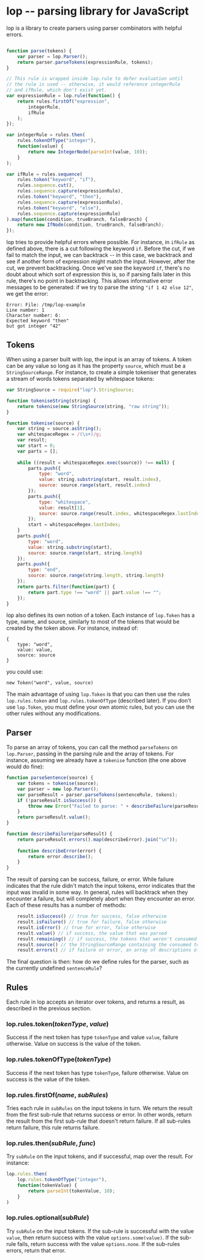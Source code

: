 # lop -- parsing library for JavaScript

lop is a library to create parsers using parser combinators with helpful errors.

```javascript

function parse(tokens) {
    var parser = lop.Parser();
    return parser.parseTokens(expressionRule, tokens);
}

// This rule is wrapped inside lop.rule to defer evaluation until
// the rule is used -- otherwise, it would reference integerRule
// and ifRule, which don't exist yet.
var expressionRule = lop.rule(function() {
    return rules.firstOf("expression",
        integerRule,
        ifRule
    );
});

var integerRule = rules.then(
    rules.tokenOfType("integer"),
    function(value) {
        return new IntegerNode(parseInt(value, 10));
    }
);

var ifRule = rules.sequence(
    rules.token("keyword", "if"),
    rules.sequence.cut(),
    rules.sequence.capture(expressionRule),
    rules.token("keyword", "then"),
    rules.sequence.capture(expressionRule),
    rules.token("keyword", "else"),
    rules.sequence.capture(expressionRule)
).map(function(condition, trueBranch, falseBranch) {
    return new IfNode(condition, trueBranch, falseBranch);
});
```

lop tries to provide helpful errors where possible. For instance, in `ifRule`
as defined above, there is a cut following the keyword `if`. Before the cut,
if we fail to match the input, we can backtrack -- in this case, we backtrack
and see if another form of expression might match the input. However, after the
cut, we prevent backtracking. Once we've see the keyword `if`, there's no doubt
about which sort of expression this is, so if parsing fails later in this rule,
there's no point in backtracking. This allows informative error messages to be
generated: if we try to parse the string `"if 1 42 else 12"`, we get the error:

    Error: File: /tmp/lop-example
    Line number: 1
    Character number: 6:
    Expected keyword "then"
    but got integer "42"

## Tokens

When using a parser built with lop, the input is an array of tokens. A token can be any value so long as it has the property `source`, which must be a `StringSourceRange`. For instance, to create a simple tokeniser that generates a stream of words tokens separated by whitespace tokens:

```javascript
var StringSource = require("lop").StringSource;

function tokeniseString(string) {
    return tokenise(new StringSource(string, "raw string"));
}

function tokenise(source) {
    var string = source.asString();
    var whitespaceRegex = /(\s+)/g;
    var result;
    var start = 0;
    var parts = [];
    
    while ((result = whitespaceRegex.exec(source)) !== null) {
        parts.push({
            type: "word",
            value: string.substring(start, result.index),
            source: source.range(start, result.index)
        });
        parts.push({
            type: "whitespace",
            value: result[1],
            source: source.range(result.index, whitespaceRegex.lastIndex)
        });
        start = whitespaceRegex.lastIndex;
    }
    parts.push({
        type: "word",
        value: string.substring(start),
        source: source.range(start, string.length)
    });
    parts.push({
        type: "end",
        source: source.range(string.length, string.length)
    });
    return parts.filter(function(part) {
        return part.type !== "word" || part.value !== "";
    });
}
```

lop also defines its own notion of a token. Each instance of `lop.Token` has a type, name, and source, similarly to most of the tokens that would be created by the token above. For instance, instead of:

    {
        type: "word",
        value: value,
        source: source
    }

you could use:

    new Token("word", value, source)

The main advantage of using `lop.Token` is that you can then use the rules `lop.rules.token` and `lop.rules.tokenOfType` (described later). If you don't use `lop.Token`, you must define your own atomic rules, but you can use the other rules without any modifications.

## Parser

To parse an array of tokens, you can call the method `parseTokens` on `lop.Parser`, passing in the parsing rule and the array of tokens. For instance, assuming we already have a `tokenise` function (the one above would do fine):

```javascript
function parseSentence(source) {
    var tokens = tokenise(source);
    var parser = new lop.Parser();
    var parseResult = parser.parseTokens(sentenceRule, tokens);
    if (!parseResult.isSuccess()) {
        throw new Error("Failed to parse: " + describeFailure(parseResult));
    }
    return parseResult.value();
}

function describeFailure(parseResult) {
    return parseResult.errors().map(describeError).join("\n"));
   
    function describeError(error) {
        return error.describe();
    }
}
```

The result of parsing can be success, failure, or error. While failure indicates
that the rule didn't match the input tokens, error indicates that the input
was invalid in some way. In general, rules will backtrack when they
encounter a failure, but will completely abort when they encounter an error.
Each of these results has a number of methods:

```javascript
    result.isSuccess() // true for success, false otherwise
    result.isFailure() // true for failure, false otherwise
    result.isError() // true for error, false otherwise
    result.value() // if success, the value that was parsed
    result.remaining() // if success, the tokens that weren't consumed by parsing
    result.source() // the StringSourceRange containing the consumed tokens
    result.errors() // if failure or error, an array of descriptions of the failure/error
```

The final question is then: how do we define rules for the parser, such as the currently undefined `sentenceRule`?

## Rules

Each rule in lop accepts an iterator over tokens, and returns a result, as
described in the previous section.

### lop.rules.token(*tokenType*, *value*)

Success if the next token has type `tokenType` and value `value`, failure
otherwise. Value on success is the value of the token.

### lop.rules.tokenOfType(*tokenType*)

Success if the next token has type `tokenType`, failure otherwise. Value on
success is the value of the token.

### lop.rules.firstOf(*name*, *subRules*)

Tries each rule in `subRules` on the input tokens in turn. We return the result
from the first sub-rule that returns success or error. In other words, return the
result from the first sub-rule that doesn't return failure. If all sub-rules return
failure, this rule returns failure.

### lop.rules.then(*subRule*, *func*)

Try `subRule` on the input tokens, and if successful, map over the result. For
instance:

```javascript
lop.rules.then(
    lop.rules.tokenOfType("integer"),
    function(tokenValue) {
        return parseInt(tokenValue, 10);
    }
)
```

### lop.rules.optional(*subRule*)

Try `subRule` on the input tokens. If the sub-rule is successful with the value
`value`, then return success with the value `options.some(value)`. If the sub-rule fails, return
success with the value `options.none`. If the sub-rules errors, return that error.
